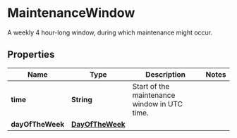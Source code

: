 

# MaintenanceWindow

A weekly 4 hour-long window, during which maintenance might occur. 
## Properties

| Name | Type | Description | Notes |
| ------------ | ------------- | ------------- | ------------- |
| **time** | **String** | Start of the maintenance window in UTC time. |  |
| **dayOfTheWeek** | [**DayOfTheWeek**](DayOfTheWeek.md) |  |  |


